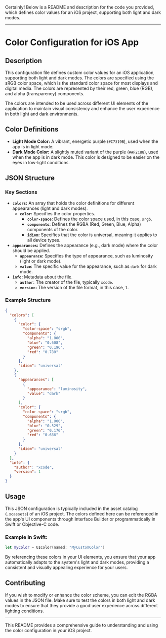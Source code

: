 Certainly! Below is a README and description for the code you provided, which defines color values for an iOS project, supporting both light and dark modes.

---

# Color Configuration for iOS App

## Description

This configuration file defines custom color values for an iOS application, supporting both light and dark modes. The colors are specified using the sRGB color space, which is the standard color space for most displays and digital media. The colors are represented by their red, green, blue (RGB), and alpha (transparency) components.

The colors are intended to be used across different UI elements of the application to maintain visual consistency and enhance the user experience in both light and dark environments.

## Color Definitions

- **Light Mode Color:** A vibrant, energetic purple (`#C7319B`), used when the app is in light mode.
- **Dark Mode Color:** A slightly muted variant of the purple (`#AF2C88`), used when the app is in dark mode. This color is designed to be easier on the eyes in low-light conditions.

## JSON Structure

### Key Sections

- **`colors`:** An array that holds the color definitions for different appearances (light and dark modes).
  - **`color`:** Specifies the color properties.
    - **`color-space`:** Defines the color space used, in this case, `srgb`.
    - **`components`:** Defines the RGBA (Red, Green, Blue, Alpha) components of the color.
    - **`idiom`:** Specifies that the color is universal, meaning it applies to all device types.
- **`appearances`:** Defines the appearance (e.g., dark mode) where the color should be applied.
  - **`appearance`:** Specifies the type of appearance, such as luminosity (light or dark mode).
  - **`value`:** The specific value for the appearance, such as `dark` for dark mode.
- **`info`:** Metadata about the file.
  - **`author`:** The creator of the file, typically `xcode`.
  - **`version`:** The version of the file format, in this case, `1`.

### Example Structure

```json
{
  "colors": [
    {
      "color": {
        "color-space": "srgb",
        "components": {
          "alpha": "1.000",
          "blue": "0.608",
          "green": "0.196",
          "red": "0.780"
        }
      },
      "idiom": "universal"
    },
    {
      "appearances": [
        {
          "appearance": "luminosity",
          "value": "dark"
        }
      ],
      "color": {
        "color-space": "srgb",
        "components": {
          "alpha": "1.000",
          "blue": "0.529",
          "green": "0.176",
          "red": "0.686"
        }
      },
      "idiom": "universal"
    }
  ],
  "info": {
    "author": "xcode",
    "version": 1
  }
}
```

## Usage

This JSON configuration is typically included in the asset catalog (`.xcassets`) of an iOS project. The colors defined here can be referenced in the app's UI components through Interface Builder or programmatically in Swift or Objective-C code.

### Example in Swift:

```swift
let myColor = UIColor(named: "MyCustomColor")
```

By referencing these colors in your UI elements, you ensure that your app automatically adapts to the system's light and dark modes, providing a consistent and visually appealing experience for your users.

## Contributing

If you wish to modify or enhance the color scheme, you can edit the RGBA values in the JSON file. Make sure to test the colors in both light and dark modes to ensure that they provide a good user experience across different lighting conditions.

---

This README provides a comprehensive guide to understanding and using the color configuration in your iOS project.

